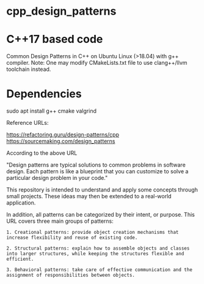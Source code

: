 # cpp_design_patterns

# C++17 based code
Common Design Patterns in C++ on Ubuntu Linux (>18.04) with g++ compiler.
Note: One may modify CMakeLists.txt file to use clang++/llvm toolchain instead.

# Dependencies
sudo apt install g++ cmake valgrind

Reference URLs:

https://refactoring.guru/design-patterns/cpp
https://sourcemaking.com/design_patterns


According to the above URL 

"Design patterns are typical solutions to common problems in software design. Each pattern is like a blueprint that you can customize to solve a particular design problem in your code."

This repository is intended to understand and apply some concepts through small projects. These ideas may then be extended to a real-world application.


In addition, all patterns can be categorized by their intent, or purpose. This URL covers three main groups of patterns:

    1. Creational patterns: provide object creation mechanisms that increase flexibility and reuse of existing code.

    2. Structural patterns: explain how to assemble objects and classes into larger structures, while keeping the structures flexible and efficient.

    3. Behavioral patterns: take care of effective communication and the assignment of responsibilities between objects.

